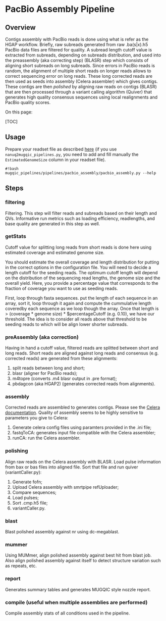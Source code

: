 PacBio Assembly Pipeline
========================


Overview
--------
Contigs assembly with PacBio reads is done using what is refer as the HGAP workflow. Briefly, raw subreads generated from raw .ba(s|x).h5 PacBio data files are filtered for quality. A subread length cutoff value is extracted from subreads, depending on subreads distribution, and used into the preassembly (aka correcting step) (BLASR) step which consists of aligning short subreads on long subreads. Since errors in PacBio reads is random, the alignment of multiple short reads on longer reads allows to correct sequencing error on long reads. These long corrected reads are then used as seeds into assembly (Celera assembler) which gives contigs. These contigs are then *polished* by aligning raw reads on contigs (BLASR) that are then processed through a variant calling algorithm (Quiver) that generates high quality consensus sequences using local realignments and PacBio quality scores.


On this page:

[TOC]


Usage
-----
Prepare your readset file as described [here](https://bitbucket.org/mugqic/mugqic_pipelines/src#markdown-header-pacbio-assembly) (if you use `nanuq2mugqic_pipelines.py`, you need to add and fill manually the `EstimatedGenomeSize` column in your readset file).

```
#!bash
mugqic_pipelines/pipelines/pacbio_assembly/pacbio_assembly.py --help
```


Steps
-----
### filtering
Filtering. This step will filter reads and subreads based on their length and QVs. Informative run metrics such as loading efficiency, readlengths, and base quality are generated in this step as well.

### getStats
Cutoff value for splitting long reads from short reads is done here using estimated coverage and estimated genome size.

You should estimate the overall coverage and length distribution for putting in the correct options in the configuration file. You will need to decide a length cutoff for the seeding reads. The optimum cutoff length will
depend on the distribution of the sequencing read lengths, the genome size and the overall yield. Here, you provide a percentage value that corresponds to the fraction of coverage you want to use as seeding reads.

First, loop through fasta sequences. put the length of each sequence in an array, sort it, loop through it again and compute the cummulative length coveredby each sequence as we loop though the array. Once that length is >
(coverage * genome size) * $percentageCutoff (e.g. 0.10), we have our threshold. The idea is to consider all reads above that threshold to be seeding reads to which will be align lower shorter subreads.

### preAssembly (aka correction)
Having in hand a cutoff value, filtered reads are splitted between short and long reads. Short reads are aligned against long reads and consensus (e.g. corrected reads) are generated from these alignments:

1. split reads between long and short;
2. blasr (aligner for PacBio reads);
3. m4topre (converts .m4 blasr output in .pre format);
4. pbdagcon (aka HGAP2) (generates corrected reads from alignments).

### assembly
Corrected reads are assembled to generates contigs. Please see the [Celera documentation](http://wgs-assembler.sourceforge.net/wiki/index.php/RunCA). Quality of assembly seems to be highly sensitive to parameters you give to Celera:

1. Generate celera config files using paramters provided in the .ini file;
2. fastqToCA: generates input file compatible with the Celera assembler;
3. runCA: run the Celera assembler.

### polishing
Align raw reads on the Celera assembly with BLASR. Load pulse information from bax or bas files into aligned file. Sort that file and run quiver (variantCaller.py):

1. Generate fofn;
2. Upload Celera assembly with smrtpipe refUploader;
3. Compare sequences;
4. Load pulses;
5. Sort .cmp.h5 file;
6. variantCaller.py.

### blast
Blast polished assembly against nr using dc-megablast.

### mummer

Using MUMmer, align polished assembly against best hit from blast job. Also align polished assembly against itself to detect structure variation such as repeats, etc.

### report
Generates summary tables and generates MUGQIC style nozzle report.

### compile (useful when multiple assemblies are performed)
Compile assembly stats of all conditions used in the pipeline.
